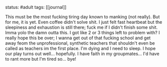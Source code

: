 status: #adult 
tags: [[journal]]

This must be the most fucking tiring day known to manking (not really). But for me, it is yet. Even coffee didn't solve shit. I just felt fast heartbeat but the sleepiness and exhaustion is still there; fuck me if I didn't finish some shit. Imma yolo the damn outta this. I got like 2 or 3 things left to problem with? I really hope this be over; I wanna get out of that fucking school and get away feom the unprofessional, synthetic teachers that shouldn't even be called as teachers im the first place. I'm dying and I need to sleep. I hope our play turns out well... hopefully. I have faith in my groupmates... I'd have to rant more but I'm tired so... bye!